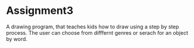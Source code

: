 # Assignment3
A drawing program, that teaches kids how to draw using a step by step process.
The user can choose from difffernt genres or serach for an object by word.

